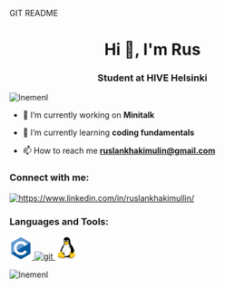 GIT README


<h1 align="center">Hi 👋, I'm Rus</h1>
<h3 align="center">Student at HIVE Helsinki</h3>

<p align="left"> <img src="https://komarev.com/ghpvc/?username=lnemenl&label=Profile%20views&color=0e75b6&style=flat" alt="lnemenl" /> </p>

- 🔭 I’m currently working on **Minitalk**

- 🌱 I’m currently learning **coding fundamentals**

- 📫 How to reach me **ruslankhakimulin@gmail.com**

<h3 align="left">Connect with me:</h3>
<p align="left">
<a href="https://linkedin.com/in/https://www.linkedin.com/in/ruslankhakimullin/" target="blank"><img align="center" src="https://raw.githubusercontent.com/rahuldkjain/github-profile-readme-generator/master/src/images/icons/Social/linked-in-alt.svg" alt="https://www.linkedin.com/in/ruslankhakimullin/" height="30" width="40" /></a>
</p>

<h3 align="left">Languages and Tools:</h3>
<p align="left"> <a href="https://www.cprogramming.com/" target="_blank" rel="noreferrer"> <img src="https://raw.githubusercontent.com/devicons/devicon/master/icons/c/c-original.svg" alt="c" width="40" height="40"/> </a> <a href="https://git-scm.com/" target="_blank" rel="noreferrer"> <img src="https://www.vectorlogo.zone/logos/git-scm/git-scm-icon.svg" alt="git" width="40" height="40"/> </a> <a href="https://www.linux.org/" target="_blank" rel="noreferrer"> <img src="https://raw.githubusercontent.com/devicons/devicon/master/icons/linux/linux-original.svg" alt="linux" width="40" height="40"/> </a> </p>

<p><img align="center" src="https://github-readme-stats.vercel.app/api/top-langs?username=lnemenl&show_icons=true&locale=en&layout=compact" alt="lnemenl" /></p>
